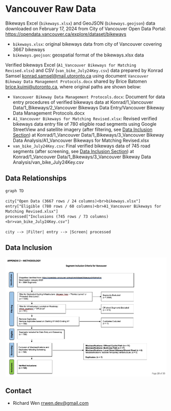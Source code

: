 # Vancouver Raw Data

Bikeways Excel (`bikeways.xlsx`) and GeoJSON (`bikeways.geojson`) data downloaded on February 17, 2024 from City of Vancouver Open Data Portal: https://opendata.vancouver.ca/explore/dataset/bikeways

* `bikeways.xlsx`: original bikeways data from city of Vancouver covering 3667 bikeways
* `bikeways.geojson`: geospatial format of the bikeways.xlsx data

Verified bikeways Excel (`A1_Vancouver Bikeways for Matching Revised.xlsx`) and CSV (`van_bike_July24Key.csv`) data prepared by Konrad Samsel <konrad.samsel@mail.utoronto.ca> using document `Vancouver Bikeway Data Management Protocols.docx` shared by Brice Batomen <brice.kuimi@utoronto.ca>, where original paths are shown below:

* `Vancouver Bikeway Data Management Protocols.docx`: Document for data entry procedures of verified bikeways data at Konrad/1_Vancouver Data/1_Bikeways/2_Vancouver Bikeways Data Entry/Vancouver Bikeway Data Management Protocols.docx
* `A1_Vancouver Bikeways for Matching Revised.xlsx`: Revised verified bikeways data entry file of 780 eligible road segments using Google StreetView and satellite imagery (after filtering, see [Data Inclusion Section](#data-inclusion)) at Konrad/1_Vancouver Data/1_Bikeways/3_Vancouver Bikeway Data Analysis/A1_Vancouver Bikeways for Matching Revised.xlsx
* `van_bike_July24Key.csv`: Final verified bikeways data of 745 road segments (after screening, see [Data Inclusion Section](#data-inclusion)) at Konrad/1_Vancouver Data/1_Bikeways/3_Vancouver Bikeway Data Analysis/van_bike_July24Key.csv

## Data Relationships

```mermaid
graph TD

city["Open Data (3667 rows / 24 columns)<br>bikeways.xlsx"]
entry["Eligible (780 rows / 60 columns)<br>A1_Vancouver Bikeways for Matching Revised.xlsx"]
processed["Inclusions (745 rows / 73 columns)<br>van_bike_July24Key.csv"]

city --> |Filter| entry --> |Screen| processed
```

## Data Inclusion

![Data Inclusion Diagram](vancouver-data-inclusion.jpg)

## Contact

* Richard Wen <rrwen.dev@gmail.com>